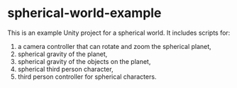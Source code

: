 # spherical-world-example
This is an example Unity project for a spherical world. 
It includes scripts for:
1. a camera controller that can rotate and zoom the spherical planet, 
2. spherical gravity of the planet,
3. spherical gravity of the objects on the planet, 
4. spherical third person character, 
5. third person controller for spherical characters.
